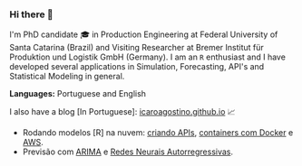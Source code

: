 ### Hi there 👋

I'm PhD candidate :mortar_board: in Production Engineering at Federal University of Santa Catarina (Brazil) and Visiting Researcher at Bremer Institut für Produktion und Logistik GmbH (Germany). I am an `R` enthusiast and I have developed several applications in Simulation, Forecasting, API's and Statistical Modeling in general.

**Languages:** Portuguese and English

I also have a blog [In Portuguese]: [icaroagostino.github.io](https://icaroagostino.github.io/blog/) :chart_with_upwards_trend:

  - Rodando modelos [R] na nuvem: [criando APIs](https://icaroagostino.github.io/post/plumber/), [containers com Docker](https://icaroagostino.github.io/post/docker/) e [AWS](https://icaroagostino.github.io/post/aws/).
  - Previsão com [ARIMA](https://icaroagostino.github.io/post/arima/) e [Redes Neurais Autorregressivas](https://icaroagostino.github.io/post/ann/).
